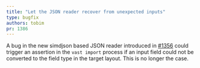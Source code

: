 ```yaml
---
title: "Let the JSON reader recover from unexpected inputs"
type: bugfix
authors: tobim
pr: 1386
---
```


A bug in the new simdjson based JSON reader introduced in
[#1356](https://github.com/tenzir/vast/pull/1356) could trigger an assertion in
the `vast import` process if an input field could not be converted to the field
type in the target layout. This is no longer the case.
